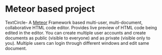 # Meteor based project
TextCircle- A [Meteor](www.meteor.com) Framework based multi-user, multi-document, collaborative HTML code editor. Provides live preview of HTML code being edited in the editor. 
You can create multiple user accounts and create documents as public (visible to everyone) and as private (visible only to you).
Multiple users can login through different windows and edit same document.

